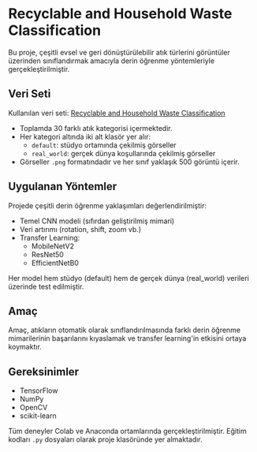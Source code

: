 #  Recyclable and Household Waste Classification

Bu proje, çeşitli evsel ve geri dönüştürülebilir atık türlerini görüntüler üzerinden sınıflandırmak amacıyla derin öğrenme yöntemleriyle gerçekleştirilmiştir.

##  Veri Seti

Kullanılan veri seti: [Recyclable and Household Waste Classification](https://www.kaggle.com/datasets/alistairking/recyclable-and-household-waste-classification)

- Toplamda 30 farklı atık kategorisi içermektedir.
- Her kategori altında iki alt klasör yer alır:
  - `default`: stüdyo ortamında çekilmiş görseller
  - `real_world`: gerçek dünya koşullarında çekilmiş görseller
- Görseller `.png` formatındadır ve her sınıf yaklaşık 500 görüntü içerir.

## Uygulanan Yöntemler

Projede çeşitli derin öğrenme yaklaşımları değerlendirilmiştir:

- Temel CNN modeli (sıfırdan geliştirilmiş mimari)
- Veri artırımı (rotation, shift, zoom vb.)
- Transfer Learning:
  - MobileNetV2
  - ResNet50
  - EfficientNetB0

Her model hem stüdyo (default) hem de gerçek dünya (real_world) verileri üzerinde test edilmiştir.

##  Amaç

Amaç, atıkların otomatik olarak sınıflandırılmasında farklı derin öğrenme mimarilerinin başarılarını kıyaslamak ve transfer learning'in etkisini ortaya koymaktır.

## Gereksinimler

- TensorFlow
- NumPy
- OpenCV
- scikit-learn

Tüm deneyler Colab ve Anaconda ortamlarında gerçekleştirilmiştir. Eğitim kodları `.py` dosyaları olarak proje klasöründe yer almaktadır.

